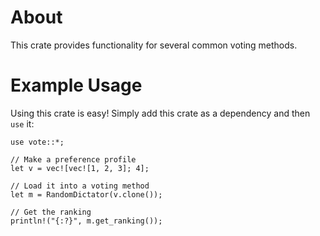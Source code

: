 # About
This crate provides functionality for several common voting methods.

# Example Usage
Using this crate is easy! Simply add this crate as a dependency and then `use` it:
``` 
use vote::*;

// Make a preference profile
let v = vec![vec![1, 2, 3]; 4];

// Load it into a voting method
let m = RandomDictator(v.clone());

// Get the ranking
println!("{:?}", m.get_ranking());

```